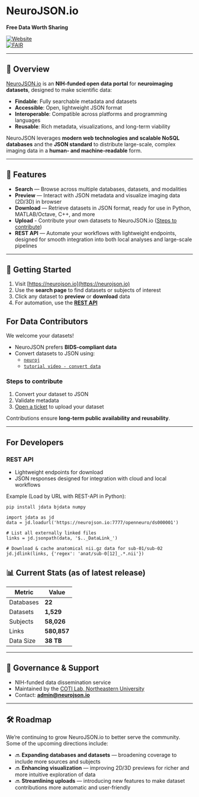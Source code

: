 # NeuroJSON.io

**Free Data Worth Sharing**

[![Website](https://img.shields.io/badge/website-NeuroJSON.io-blue)](https://neurojson.io)  
[![FAIR](https://img.shields.io/badge/FAIR-Findable%2C%20Accessible%2C%20Interoperable%2C%20Reusable-purple)](#)

---

## 📖 Overview

[NeuroJSON.io](https://neurojson.io) is an **NIH-funded open data portal** for **neuroimaging datasets**, designed to make scientific data:

- **Findable**: Fully searchable metadata and datasets
- **Accessible**: Open, lightweight JSON format
- **Interoperable**: Compatible across platforms and programming languages
- **Reusable**: Rich metadata, visualizations, and long-term viability

NeuroJSON leverages **modern web technologies and scalable NoSQL databases** and the **JSON standard** to distribute large-scale, complex imaging data in a **human- and machine-readable** form.

---

## 🚀 Features

- **Search** — Browse across multiple databases, datasets, and modalities
- **Preview** — Interact with JSON metadata and visualize imaging data (2D/3D) in browser
- **Download** — Retrieve datasets in JSON format, ready for use in Python, MATLAB/Octave, C++, and more
- **Upload** - Contribute your own datasets to NeuroJSON.io ([Steps to contribute](#for-data-contributors))
- **REST API** — Automate your workflows with lightweight endpoints, designed for smooth integration into both local analyses and large-scale pipelines

---

## 🏁 Getting Started

1. Visit [https://neurojson.io](https://neurojson.io)
2. Use the **search page** to find datasets or subjects of interest
3. Click any dataset to **preview** or **download** data
4. For automation, use the **[REST API](#rest-api)**

## For Data Contributors

We welcome your datasets!

- NeuroJSON prefers **BIDS-compliant data**
- Convert datasets to JSON using:
  - [`neuroj`](https://github.com/NeuroJSON/neuroj)
  - [`tutorial video - convert data`](https://neurojson.io/about)

### Steps to contribute

1. Convert your dataset to JSON
2. Validate metadata
3. [Open a ticket](https://github.com/NeuroJSON/registry) to upload your dataset

Contributions ensure **long-term public availability and reusability**.

---

## For Developers

### REST API

- Lightweight endpoints for download
- JSON responses designed for integration with cloud and local workflows

Example (Load by URL with REST-API in Python):

```
pip install jdata bjdata numpy
```

```
import jdata as jd
data = jd.loadurl('https://neurojson.io:7777/openneuro/ds000001')

# List all externally linked files
links = jd.jsonpath(data, '$.._DataLink_')

# Download & cache anatomical nii.gz data for sub-01/sub-02
jd.jdlink(links, {'regex': 'anat/sub-0[12]_.*.nii'})
```

## 📊 Current Stats (as of latest release)

| Metric    | Value       |
| --------- | ----------- |
| Databases | **22**      |
| Datasets  | **1,529**   |
| Subjects  | **58,026**  |
| Links     | **580,857** |
| Data Size | **38 TB**   |

---

## 🤝 Governance & Support

- NIH-funded data dissemination service
- Maintained by the [COTI Lab, Northeastern University](http://fanglab.org/wiki/)
- Contact: **admin@neurojson.io**

---

## 🛠 Roadmap

We’re continuing to grow NeuroJSON.io to better serve the community. Some of the upcoming directions include:

- 🔜 **Expanding databases and datasets** — broadening coverage to include more sources and subjects
- 🔜 **Enhancing visualization** — improving 2D/3D previews for richer and more intuitive exploration of data
- 🔜 **Streamlining uploads** — introducing new features to make dataset contributions more automatic and user-friendly
